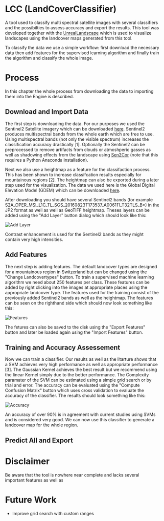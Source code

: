 # LCC (LandCoverClassifier)

A tool used to classify multi spectral satellite images with several classifiers and the possibilties to assess accuracy and export the results. This tool was developed together with the [UnrealLandscape](https://github.com/bneukom/UnrealLandscape) which is used to visualize landscapes using the landcover maps generated from this tool.

To classify the data we use a simple workflow: first download the necessary data then add features for the supervised learning algorithm and finally train the algorithm and classify the whole image.

# Process
In this chapter the whole process from downloading the data to importing them into the Engine is described.
## Download and Import Data
The first step is downloading the data. For our purposes we used the Sentinel2 Satellite imagery which can be downloaded [here](https://scihub.copernicus.eu/dhus/#/home). Sentinel2 produces multispectral bands from the whole earth which are free to use. Using multispectral bands (not only the visible spectrum) increases the classification accuracy drastically [1]. Optionally the Sentinel2 can be preprocessed to remove artifacts from clouds or atmoshperic gasses as well as shadowing effects from the landscape using [Sen2Cor](http://step.esa.int/main/third-party-plugins-2/sen2cor/) (note that this requires a Python Anaconda installation).

Next we also use a heightmap as a feature for the classifaction process. This has been shown to increase classifcation results especially for mountainous regions [2]. The heightmap can also be exported during a later step used for the visualization. The data we used here is the Global Digital Elevation Model (GDEM) which can be downloaded [here](https://gdex.cr.usgs.gov/gdex/).

After downloading you should have several Sentinel2 bands (for example S2A_OPER_MSI_L1C_TL_SGS_20160823T173537_A006111_T32TLS_B\*) in the JP2 format as well as well as GeoTIFF heightmap. Theses layers can be added using the "Add Layer" button dialog which should look like this:

![Add Layer](http://i.imgur.com/ubxfuBx.png)

Contrast enhancement is used for the Sentinel2 bands as they might contain very high intensities.

## Add Features
The next step is adding features. The default landcover types are designed for a mountainous region in Switzerland but can be changed using the "Change Landcovertypes" button. To train a supervised machine learning algorithm we need about 250 features per class. These features can be added by right clicking into the images at appropriate places using the appropriate landcover type. The features used for the training consist of the previously added Sentinel2 bands as well as the heightmap. The features can be seen on the righthand side which should now look something like this:

![Features](http://i.imgur.com/nayFTu0.jpg)

The fetures can also be saved to the disk using the "Export Features" button and later be loaded again using the "Import Features" button.

## Training and Accuracy Assessement
Now we can train a classifier. Our results as well as the litarture shows that a SVM achieves very high performance as well as appropriate performance [3]. The Gaussian Kernel achieves the best result but we recommend using the linear Kernel simply due to the better performance. The Complexity paramater of the SVM can be estimated using a simple grid search or by trial and error. The accuracy can be evaluated using the "Compute Confusion Matrix" button which uses cross validation to evaluate the accuracy of the classifier. The results should look something like this:

![Accuracy](http://i.imgur.com/ykkyFXL.png)

An accuracy of over 90% is in agreement with current studies using SVMs and is considered very good. We can now use this classifier to generate a landcover map for the whole region.

## Predict All and Export


# Disclaimer
Be aware that the tool is nowhere near complete and lacks several important features as well as





# Future Work
* Improve grid search with custom ranges
